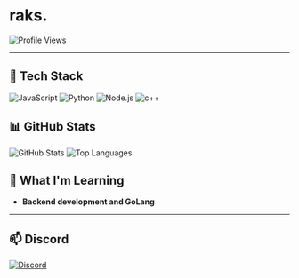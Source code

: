 # raks.

![Profile Views](https://komarev.com/ghpvc/?username=raksinc&color=blueviolet)



---

## 🔧 Tech Stack
![JavaScript](https://img.shields.io/badge/-JavaScript-F7DF1E?logo=javascript&logoColor=black&style=flat)
![Python](https://img.shields.io/badge/-Python-3776AB?logo=python&logoColor=white&style=flat)
![Node.js](https://img.shields.io/badge/-Node.js-339933?logo=node.js&logoColor=white&style=flat)
![c++](https://img.shields.io/badge/-cpp-3776AB?logo=c++&logoColor=white&style=flat)

## 📊 GitHub Stats
![GitHub Stats](https://github-readme-stats.vercel.app/api?username=raksinc&show_icons=true&theme=radical)
![Top Languages](https://github-readme-stats.vercel.app/api/top-langs/?username=raksinc&layout=compact&theme=radical)

## 🧩 What I'm Learning
- **Backend development and GoLang**

---

## 📫 Discord

[![Discord](https://img.shields.io/badge/Join%20Us%20on%20Discord-expiring-blue?style=for-the-badge&logo=discord)](https://discord.gg/expiring)
